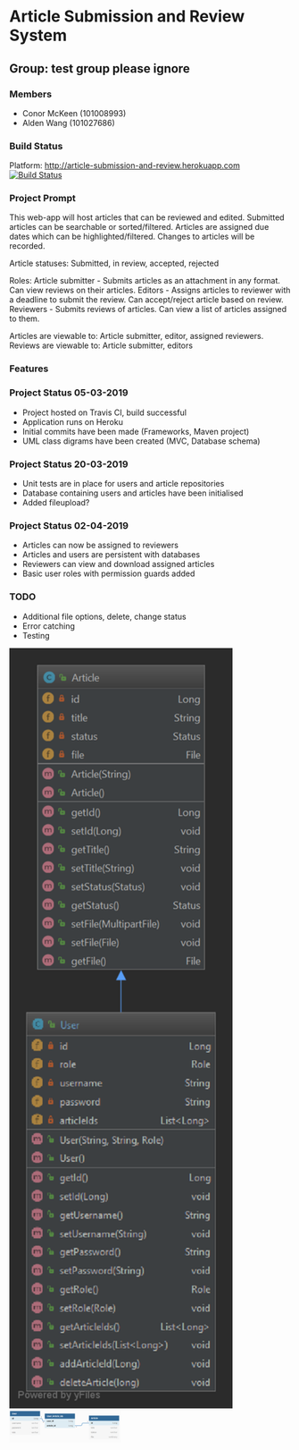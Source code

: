 # Article Submission and Review System

## Group: test group please ignore

### Members

- Conor McKeen (101008993)
- Alden Wang (101027686)

### Build Status
Platform: http://article-submission-and-review.herokuapp.com  
[![Build Status](https://travis-ci.org/Nedla/4806-project.svg?branch=master)](https://travis-ci.org/Nedla/4806-project)

### Project Prompt

This web-app will host articles that can be reviewed and edited. Submitted articles can be searchable or sorted/filtered. Articles are assigned due dates which can be highlighted/filtered. Changes to articles will be recorded.

Article statuses: Submitted, in review, accepted, rejected

Roles: Article submitter - Submits articles as an attachment in any format. Can view reviews on their articles. Editors - Assigns articles to reviewer with a deadline to submit the review. Can accept/reject article based on review.
Reviewers - Submits reviews of articles. Can view a list of articles assigned to them.

Articles are viewable to: Article submitter, editor, assigned reviewers. Reviews are viewable to: Article submitter, editors

### Features

### Project Status 05-03-2019

- Project hosted on Travis CI, build successful
- Application runs on Heroku
- Initial commits have been made (Frameworks, Maven project)
- UML class digrams have been created (MVC, Database schema)

### Project Status 20-03-2019

- Unit tests are in place for users and article repositories
- Database containing users and articles have been initialised
- Added fileupload?

### Project Status 02-04-2019

- Articles can now be assigned to reviewers
- Articles and users are persistent with databases
- Reviewers can view and download assigned articles
- Basic user roles with permission guards added

### TODO

- Additional file options, delete, change status
- Error catching
- Testing

<img src="class-diagram-v3-model-dep.png" alt="Class Diagram" width="400"/>

<img src="ER-diagram-v3.PNG" alt="ER Diagram" width="200"/>

